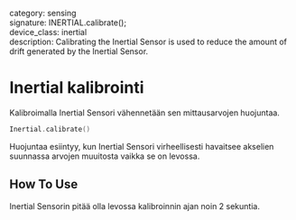 category: sensing  
signature: INERTIAL.calibrate();  
device_class: inertial  
description: Calibrating the Inertial Sensor is used to reduce the amount of drift generated by the Inertial Sensor.

# Inertial kalibrointi

Kalibroimalla Inertial Sensori vähennetään sen mittausarvojen huojuntaa.

```cpp
Inertial.calibrate()
```

Huojuntaa esiintyy, kun Inertial Sensori virheellisesti havaitsee akselien suunnassa arvojen muuitosta vaikka se on levossa.

## How To Use

Inertial Sensorin pitää olla levossa kalibroinnin ajan noin 2 sekuntia.


<advanced>
</advanced>
